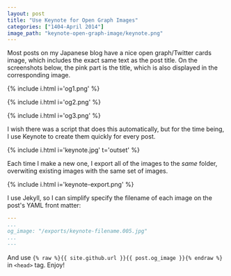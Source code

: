 ```yaml
---
layout: post
title: "Use Keynote for Open Graph Images"
categories: ["1404-April 2014"]
image_path: "keynote-open-graph-image/keynote.png"
---
```


Most posts on my Japanese blog have a nice open graph/Twitter cards image, which includes the exact same text as the post title. On the screenshots below, the pink part is the title, which is also displayed in the corresponding image.

{% include i.html i='og1.png' %}

{% include i.html i='og2.png' %}

{% include i.html i='og3.png' %}

I wish there was a script that does this automatically, but for the time being, I use Keynote to create them quickly for every post.

{% include i.html i='keynote.jpg' t='outset' %}

Each time I make a new one, I export all of the images to the *same* folder, overwiting existing images with the same set of images.

{% include i.html i='keynote-export.png' %}

I use Jekyll, so I can simplify specify the filename of each image on the post's YAML front matter:

```yaml
---
...
og_image: "/exports/keynote-filename.005.jpg"
...
---
```

And use `{% raw %}{{ site.github.url }}{{ post.og_image }}{% endraw %}` in `<head>` tag. Enjoy!
